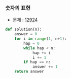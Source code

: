 ### 숫자의 표현

- 문제 : [12924](https://programmers.co.kr/learn/courses/30/lessons/12924)

~~~python
def solution(n):
    answer = 0
    for i in range(1, n+1):
        hap = 0
        while hap < n:
            hap += i
            i += 1
        if hap == n:
            answer += 1
    return answer
~~~

